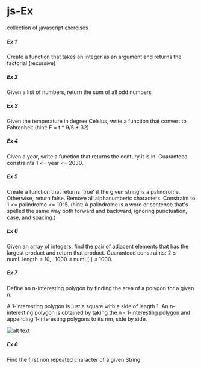 # js-Ex
collection of javascript exercises

##### Ex 1
Create a function that takes an integer as an argument and returns the factorial (recursive)

##### Ex 2
Given a list of numbers, return the sum of all odd numbers

##### Ex 3
Given the temperature in degree Celsius, write a function that convert to Fahrenheit (hint: F = t * 9/5 + 32)

##### Ex 4
Given a year, write a function that returns the century it is in. Guaranteed constraints 1 <= year <= 2030.

##### Ex 5
Create a function that returns 'true' if the given string is a palindrome. Otherwise, return false. Remove all alphanumberic
characters. Constraint to 1 <= palindrome <= 10^5.
(hint: A palindrome is a word or sentence that's spelled the same way both forward and backward, ignoring punctuation, case, 
and spacing.)

##### Ex 6
Given an array of integers, find the pair of adjacent elements that has the largest product and return that product.
Guaranteed constraints:
	2 ≤ numL.length ≤ 10,
 	-1000 ≤ numL[i] ≤ 1000.

##### Ex 7

Define an n-interesting polygon by finding the area of a polygon for a given n.

A 1-interesting polygon is just a square with a side of length 1. An n-interesting polygon is obtained by taking the n - 1-interesting polygon and appending 1-interesting polygons to its rim, side by side.

![alt text](https://codefightsuserpics.s3.amazonaws.com/tasks/shapeArea/img/area.png?_tm=1530813671805)

##### Ex 8

Find the first non repeated character of a given String
